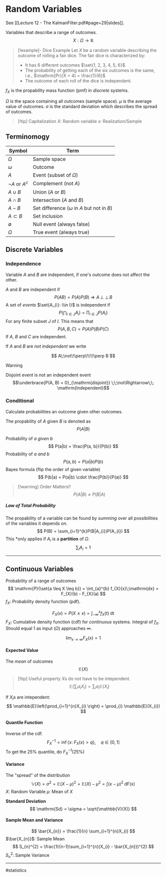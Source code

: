 # Random Variables
See [[Lecture 12 - The KalmanFilter.pdf#page=29|slides]].

Variables that describe a range of outcomes.
$$
X: \Omega \rightarrow \mathbb{R}
$$

>[!example]- Dice Example
>Let $X$ be a random variable describing the outcome of rolling a fair dice. The fair dice is characterized by:
>- It has $6$ different outcomes $\set{1, 2, 3, 4, 5, 6}$.
>- The probability of getting each of the six outcomes is the same, i.e., $\mathrm{Pr}(X = 4) = \frac{1}{6}$
>- The outcome of each roll of the dice is independent.

$f_{X}$ is the propability mass function (pmf) in *discrete* systems.

$\Omega$ is the space containing all outcomes (sample space).
$\mu$ is the average value of outcomes.
$\sigma$ is the standard deviation which describes the spread of outcomes.

>[!tip] Capitalization
>$X$: Random variable
>$x$: Realization/Sample

## Terminomogy
| Symbol            | Term                                            |
| ----------------- | ----------------------------------------------- |
| $\Omega$          | Sample space                                    |
| $\omega$          | Outcome                                         |
| $A$               | Event (subset of $\Omega$)                      |
| $\neg A$ or $A^c$ | Complement (not $A$)                            |
| $A \cup B$        | Union ($A$ or $B$)                              |
| $A\cap B$         | Intersection ($A$ and $B$)                      |
| $A-B$             | Set difference ($\omega$ in $A$ but not in $B$) |
| $A\subset B$      | Set inclusion                                   |
| $\emptyset$       | Null event (always false)                       |
| $\Omega$          | True event (always true)                        |
 
## Discrete Variables

### Independence

Variable $A$ and $B$ are independent, if one's outcome does not affect the other.

$A$ and $B$ are independent if
$$
P(AB) = P(A)P(B)
\Rightarrow A \, {\perp\!\!\!\perp} \, B
$$
A set of *events* $\set{A_{i}: i\in I}$ is independent if
$$
P\left( \bigcap_{i \in J} A_{i} \right) = \prod_{i \in J} P(A_i)
$$
For any finite subset $J$ of $I$. This means that
$$
P(A, B, C) = P(A)P(B)P(C)
$$
If $A$, $B$ and $C$ are independent.

If $A$ and $B$ are *not independent*  we write

$$
A\;\not\!\perp\!\!\!\perp B
$$

>[!warning]
> Disjoint event is not an independent event
>$$\underbrace{P(A, B) = 0}_{\mathrm{disjoint}} \;\;\not\Rightarrow\;\; \mathrm{Independent}$$

### Conditional
Calculate probabilities an outcome given other outcomes.

The propability of $A$ given $B$ is denoted as
$$
P(A|B)
$$

Probability of $a$ *given* $b$
$$
P(a|b) = \frac{P(a, b)}{P(b)}
$$
Probability of $a$ *and* $b$
$$
P(a, b) = P(a|b)P(b)
$$
Bayes formula (flip the order of given variable)
$$
P(b|a) = P(a|b) \cdot \frac{P(b)}{P(a)}
$$

>[!warning] Order Matters!!
>$$P(A|B) \not= P(B|A)$$

##### Law of Total Probability
The propability of a variable can be found by *summing* over all possibilities of the variables it depends on.
$$
P(B) = \sum_{i=1}^{k}P(B|A_{i})P(A_{i})
$$
This *only applies if $A_{i}$ is a **partition** of $\Omega$.
$$
\sum_{i} A_{i} = 1
$$

---
## Continuous Variables
Probability of a range of outcomes
$$
\mathrm{P}(\set{a \leq X \leq b}) = \int_{a}^{b} f_{X}(x)\;\mathrm{dx} = F_{X}(b) - F_{X}(a)
$$
$f_{X}$: Probability density function (pdf).

$$
F_{X}(x) = P(X \leq x) = \int_{-\infty}^{x}f_X(t)\; \mathrm{dt}
$$
$F_{X}$: Cumulative density function (cdf) for *continuous* systems. Integral of $f_X$. Should equal $1$ as input ($\Omega$) approaches $\infty$.

$$
\lim_{x\to\infty} F_{X}(x)  = 1
$$

#### Expected Value
The *mean* of outcomes
$$
\mathbb{E}(X) 
$$

>[!tip] Useful property
>$X$s do not have to be intependent.
>$$
>\mathbb{E}\left(\sum_{i}a_{i}X_{i} \right) = \sum_{i} a_{i} \mathbb{E}(X_{i})
>$$

If $X_{i}$s are intependent:
$$
\mathbb{E}\left(\prod_{i=1}^{n}X_{i} \right) = \prod_{i} \mathbb{E}(X_{i})
$$

#### Quantile Function
Inverse of the cdf.
$$
F_{X}^{-1} = \inf\left\{ x:\; F_X(x) > q \right\}, \quad q \in [0, 1]
$$
To get the $25\%$ quantile, do $F_{X}^{-1}(25\%)$

#### Variance
The "spread" of the distribution
$$
\mathbb{V}(X) = \sigma^{2} = \mathbb{E}(X - \mu)^{2} = \mathbb{E}(X) - \mu^{2} = \int (x-\mu)^{2}\; \mathrm{dF(x)}
$$
$X$: Random Variable
$\mu$: Mean of $X$

**Standard Deviation**
$$
\mathrm{Sd} = \sigma = \sqrt{\mathbb{V}(X)}
$$

#### Sample Mean and Variance
$$
\bar{X_{n}} = \frac{1}{n} \sum_{i=1}^{n}X_{i}
$$
$\bar{X_{n}}$: Sample Mean
$$
S_{n}^{2} = \frac{1}{n-1}\sum_{i=1}^{n}(X_{i} - \bar{X_{n}})^{2}
$$
$S_{n}^{2}$: Sample Variance


---
#statistics
